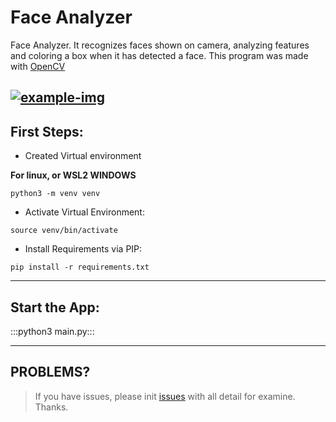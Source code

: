 # **Face Analyzer**
Face Analyzer. It recognizes faces shown on camera, analyzing features and coloring a box when it has detected a face. This program was made with [OpenCV](https://docs.opencv.org/4.x/)

[![example-img](https://pbs.twimg.com/media/FnmrU-MWAAEjm8U?format=jpg&name=large)](https://twitter.com/AndyDollin21)
---

## First Steps:

* Created Virtual environment

**For linux, or WSL2 WINDOWS**

```
python3 -m venv venv 
```
* Activate Virtual Environment:

```
source venv/bin/activate
```
* Install Requirements via PIP:

```
pip install -r requirements.txt
```

---

## Start the App:


:::python3 main.py:::


--- 

## PROBLEMS?

> If you have issues, please init [issues](https://github.com/Cervantes21/Face-Analyzer/issues) with all detail for examine. Thanks.
